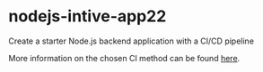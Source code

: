 # nodejs-intive-app22

Create a starter Node.js backend application with a CI/CD pipeline

More information on the chosen CI method can be found [here](https://github.com/intive-RedHat-Devex-demo/nodejs-intive-app22/blob/main/CI.md).
